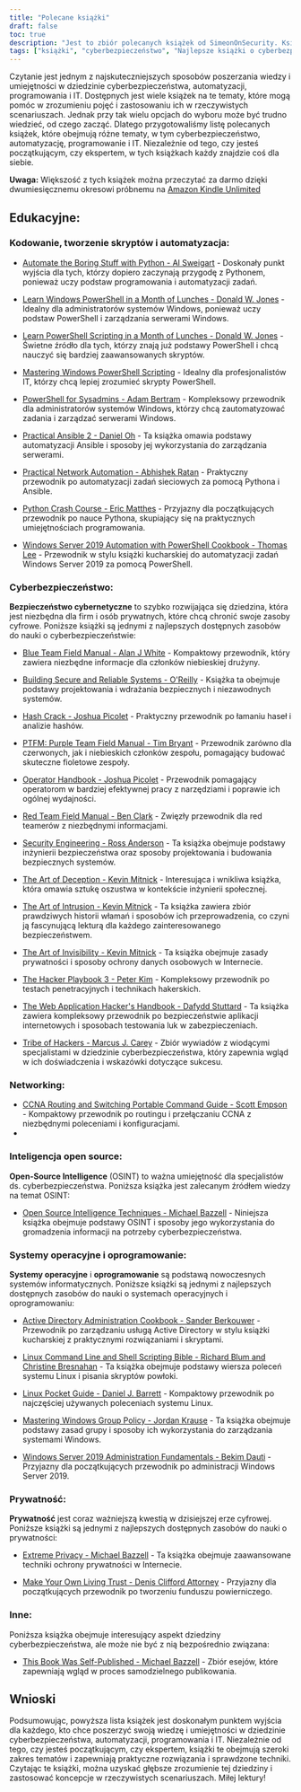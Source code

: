 ```yaml
---
title: "Polecane książki"
draft: false
toc: true
description: "Jest to zbiór polecanych książek od SimeonOnSecurity. Książki obejmują różne tematy, w tym automatyzację kodowania i skryptów, cyberbezpieczeństwo, sieci, inteligencję open source, systemy operacyjne i oprogramowanie, prywatność i inne powiązane tematy. Dzięki dwumiesięcznemu okresowi próbnemu Amazon Kindle Unlimited możesz czytać większość z tych książek za darmo. Kolekcja ta oferuje szereg książek zarówno dla początkujących, jak i ekspertów, z tytułami takimi jak Python Crash Course i The Art of Deception. Niezależnie od tego, czy chcesz poprawić swoje umiejętności kodowania, czy też lepiej zrozumieć cyberbezpieczeństwo, w tej kolekcji każdy znajdzie coś dla siebie."
tags: ["książki", "cyberbezpieczeństwo", "Najlepsze książki o cyberbezpieczeństwie", "Najlepsze książki o automatyzacji", "książki o automatyzacji", "rekomendacje książek o cyberbezpieczeństwie", "cyberbezpieczeństwo dla opornych", "Kodowanie i tworzenie skryptów", "Automatyzacja", "Windows PowerShell", "administratorzy", "Ansible", "Automatyzacja sieci", "Python", "Windows Server 2019", "Niebieski zespół", "Tworzenie bezpiecznych i niezawodnych systemów", "Hash Crack", "PTFM", "Podręcznik terenowy drużyny fioletowej", "Podręcznik operatora", "Podręcznik terenowy Red Team", "Inżynieria bezpieczeństwa", "Sztuka oszustwa", "Sztuka włamań", "Sztuka niewidzialności", "Podręcznik hakera", "Podręcznik hakera aplikacji internetowych", "Plemię hakerów", "Tworzenie sieci", "Open Source Intelligence", "Systemy operacyjne", "Oprogramowanie", "Prywatność", "Ekstremalna prywatność", "Utwórz własny fundusz powierniczy", "Inne", "Ta książka została opublikowana samodzielnie"]
---
```


Czytanie jest jednym z najskuteczniejszych sposobów poszerzania wiedzy i umiejętności w dziedzinie cyberbezpieczeństwa, automatyzacji, programowania i IT. Dostępnych jest wiele książek na te tematy, które mogą pomóc w zrozumieniu pojęć i zastosowaniu ich w rzeczywistych scenariuszach. Jednak przy tak wielu opcjach do wyboru może być trudno wiedzieć, od czego zacząć. Dlatego przygotowaliśmy listę polecanych książek, które obejmują różne tematy, w tym cyberbezpieczeństwo, automatyzację, programowanie i IT. Niezależnie od tego, czy jesteś początkującym, czy ekspertem, w tych książkach każdy znajdzie coś dla siebie.

**Uwaga:** Większość z tych książek można przeczytać za darmo dzięki dwumiesięcznemu okresowi próbnemu na [Amazon Kindle Unlimited](https://amzn.to/3rulzJW)

## Edukacyjne:
### Kodowanie, tworzenie skryptów i automatyzacja:

- [Automate the Boring Stuff with Python - Al Sweigart](https://amzn.to/334bQRa) - Doskonały punkt wyjścia dla tych, którzy dopiero zaczynają przygodę z Pythonem, ponieważ uczy podstaw programowania i automatyzacji zadań.

- [Learn Windows PowerShell in a Month of Lunches - Donald W. Jones](https://amzn.to/2NKtuFf) - Idealny dla administratorów systemów Windows, ponieważ uczy podstaw PowerShell i zarządzania serwerami Windows.

- [Learn PowerShell Scripting in a Month of Lunches - Donald W. Jones](https://amzn.to/3vljZwq) - Świetne źródło dla tych, którzy znają już podstawy PowerShell i chcą nauczyć się bardziej zaawansowanych skryptów.

- [Mastering Windows PowerShell Scripting](https://amzn.to/3bQ6qwA) - Idealny dla profesjonalistów IT, którzy chcą lepiej zrozumieć skrypty PowerShell.

- [PowerShell for Sysadmins - Adam Bertram](https://amzn.to/301qpTp) - Kompleksowy przewodnik dla administratorów systemów Windows, którzy chcą zautomatyzować zadania i zarządzać serwerami Windows.

- [Practical Ansible 2 - Daniel Oh](https://amzn.to/332hwfo) - Ta książka omawia podstawy automatyzacji Ansible i sposoby jej wykorzystania do zarządzania serwerami.

- [Practical Network Automation - Abhishek Ratan](https://amzn.to/3hE5Tzd) - Praktyczny przewodnik po automatyzacji zadań sieciowych za pomocą Pythona i Ansible.

- [Python Crash Course - Eric Matthes](https://amzn.to/3pNHOLc) - Przyjazny dla początkujących przewodnik po nauce Pythona, skupiający się na praktycznych umiejętnościach programowania.

- [Windows Server 2019 Automation with PowerShell Cookbook - Thomas Lee](https://amzn.to/3q7B7T2) - Przewodnik w stylu książki kucharskiej do automatyzacji zadań Windows Server 2019 za pomocą PowerShell.

### Cyberbezpieczeństwo:

**Bezpieczeństwo cybernetyczne** to szybko rozwijająca się dziedzina, która jest niezbędna dla firm i osób prywatnych, które chcą chronić swoje zasoby cyfrowe. Poniższe książki są jednymi z najlepszych dostępnych zasobów do nauki o cyberbezpieczeństwie:

- [Blue Team Field Manual - Alan J White](https://amzn.to/30Z5il4) - Kompaktowy przewodnik, który zawiera niezbędne informacje dla członków niebieskiej drużyny.

- [Building Secure and Reliable Systems - O'Reilly](https://amzn.to/303zj2R) - Książka ta obejmuje podstawy projektowania i wdrażania bezpiecznych i niezawodnych systemów.

- [Hash Crack - Joshua Picolet](https://amzn.to/3pRdEGG) - Praktyczny przewodnik po łamaniu haseł i analizie hashów.

- [PTFM: Purple Team Field Manual - Tim Bryant](https://amzn.to/3uoLhkA) - Przewodnik zarówno dla czerwonych, jak i niebieskich członków zespołu, pomagający budować skuteczne fioletowe zespoły.

- [Operator Handbook - Joshua Picolet](https://amzn.to/3fkWD2V) - Przewodnik pomagający operatorom w bardziej efektywnej pracy z narzędziami i poprawie ich ogólnej wydajności.

- [Red Team Field Manual - Ben Clark](https://amzn.to/2BBC3fp) - Zwięzły przewodnik dla red teamerów z niezbędnymi informacjami.

- [Security Engineering - Ross Anderson](https://amzn.to/2MBMsNt) - Ta książka obejmuje podstawy inżynierii bezpieczeństwa oraz sposoby projektowania i budowania bezpiecznych systemów.

- [The Art of Deception - Kevin Mitnick](https://amzn.to/3kU5cTs) - Interesująca i wnikliwa książka, która omawia sztukę oszustwa w kontekście inżynierii społecznej.

- [The Art of Intrusion - Kevin Mitnick](https://amzn.to/334cDl0) - Ta książka zawiera zbiór prawdziwych historii włamań i sposobów ich przeprowadzenia, co czyni ją fascynującą lekturą dla każdego zainteresowanego bezpieczeństwem.

- [The Art of Invisibility - Kevin Mitnick](https://amzn.to/2IZv8QF) - Ta książka obejmuje zasady prywatności i sposoby ochrony danych osobowych w Internecie.

- [The Hacker Playbook 3 - Peter Kim](https://amzn.to/2D6F47L) - Kompleksowy przewodnik po testach penetracyjnych i technikach hakerskich.

- [The Web Application Hacker's Handbook - Dafydd Stuttard](https://amzn.to/3dWnVy1) - Ta książka zawiera kompleksowy przewodnik po bezpieczeństwie aplikacji internetowych i sposobach testowania luk w zabezpieczeniach.

- [Tribe of Hackers - Marcus J. Carey](https://amzn.to/2UNr8VS) - Zbiór wywiadów z wiodącymi specjalistami w dziedzinie cyberbezpieczeństwa, który zapewnia wgląd w ich doświadczenia i wskazówki dotyczące sukcesu.

### Networking:

- [CCNA Routing and Switching Portable Command Guide - Scott Empson](https://amzn.to/3hFK7eo) - Kompaktowy przewodnik po routingu i przełączaniu CCNA z niezbędnymi poleceniami i konfiguracjami.
-
### Inteligencja open source:

**Open-Source Intelligence** (OSINT) to ważna umiejętność dla specjalistów ds. cyberbezpieczeństwa.
Poniższa książka jest zalecanym źródłem wiedzy na temat OSINT:

- [Open Source Intelligence Techniques - Michael Bazzell](https://amzn.to/39zbWlV) - Niniejsza książka obejmuje podstawy OSINT i sposoby jego wykorzystania do gromadzenia informacji na potrzeby cyberbezpieczeństwa.

### Systemy operacyjne i oprogramowanie:

**Systemy operacyjne** i **oprogramowanie** są podstawą nowoczesnych systemów informatycznych. Poniższe książki są jednymi z najlepszych dostępnych zasobów do nauki o systemach operacyjnych i oprogramowaniu:

- [Active Directory Administration Cookbook - Sander Berkouwer](https://amzn.to/3ecLtyX) - Przewodnik po zarządzaniu usługą Active Directory w stylu książki kucharskiej z praktycznymi rozwiązaniami i skryptami.

- [Linux Command Line and Shell Scripting Bible - Richard Blum and Christine Bresnahan](https://amzn.to/36TjdvP) - Ta książka obejmuje podstawy wiersza poleceń systemu Linux i pisania skryptów powłoki.

- [Linux Pocket Guide - Daniel J. Barrett](https://amzn.to/2Hl7kWG) - Kompaktowy przewodnik po najczęściej używanych poleceniach systemu Linux.

- [Mastering Windows Group Policy - Jordan Krause](https://amzn.to/3bOT5EY) - Ta książka obejmuje podstawy zasad grupy i sposoby ich wykorzystania do zarządzania systemami Windows.

- [Windows Server 2019 Administration Fundamentals - Bekim Dauti](https://amzn.to/3q7NoXB) - Przyjazny dla początkujących przewodnik po administracji Windows Server 2019.
### Prywatność:

**Prywatność** jest coraz ważniejszą kwestią w dzisiejszej erze cyfrowej. Poniższe książki są jednymi z najlepszych dostępnych zasobów do nauki o prywatności:

- [Extreme Privacy - Michael Bazzell](https://amzn.to/3g4BrxG) - Ta książka obejmuje zaawansowane techniki ochrony prywatności w Internecie.

- [Make Your Own Living Trust - Denis Clifford Attorney](https://amzn.to/3pLEVud) - Przyjazny dla początkujących przewodnik po tworzeniu funduszu powierniczego.

### Inne:

Poniższa książka obejmuje interesujący aspekt dziedziny cyberbezpieczeństwa, ale może nie być z nią bezpośrednio związana:

- [This Book Was Self-Published - Michael Bazzell](https://amzn.to/35UMYgF) - Zbiór esejów, które zapewniają wgląd w proces samodzielnego publikowania.

## Wnioski

Podsumowując, powyższa lista książek jest doskonałym punktem wyjścia dla każdego, kto chce poszerzyć swoją wiedzę i umiejętności w dziedzinie cyberbezpieczeństwa, automatyzacji, programowania i IT. Niezależnie od tego, czy jesteś początkującym, czy ekspertem, książki te obejmują szeroki zakres tematów i zapewniają praktyczne rozwiązania i sprawdzone techniki. Czytając te książki, można uzyskać głębsze zrozumienie tej dziedziny i zastosować koncepcje w rzeczywistych scenariuszach. Miłej lektury!
